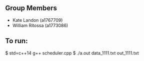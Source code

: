 ## Group Members
 - Kate Landon (a1767709)
 - William Ritossa (a1773086)


## To run:
$ std=c++14 g++ scheduler.cpp 
$ ./a.out data_1111.txt out_1111.txt